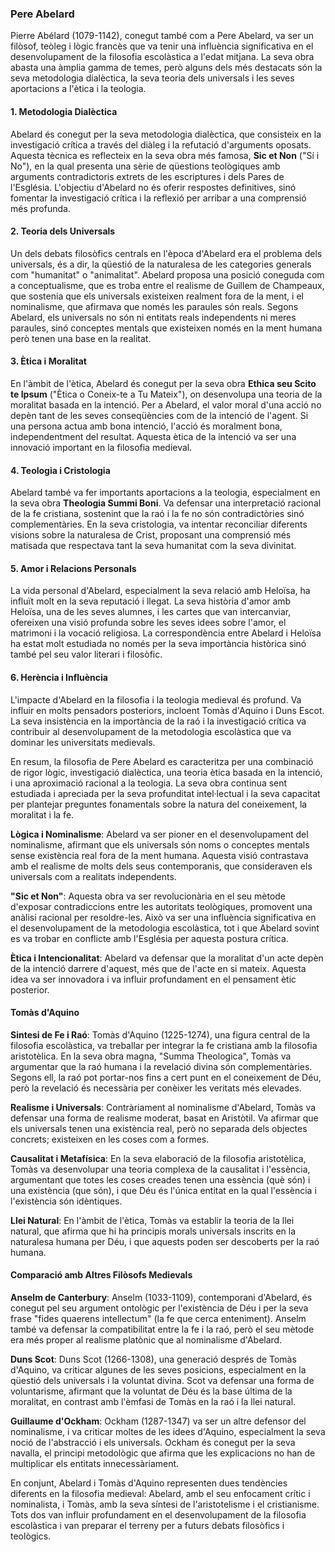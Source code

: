 



### Pere Abelard

Pierre Abélard (1079-1142), conegut també com a Pere Abelard, va ser un filòsof, teòleg i lògic francès que va tenir una influència significativa en el desenvolupament de la filosofia escolàstica a l'edat mitjana. La seva obra abasta una àmplia gamma de temes, però alguns dels més destacats són la seva metodologia dialèctica, la seva teoria dels universals i les seves aportacions a l'ètica i la teologia.

#### 1. Metodologia Dialèctica

Abelard és conegut per la seva metodologia dialèctica, que consisteix en la investigació crítica a través del diàleg i la refutació d'arguments oposats. Aquesta tècnica es reflecteix en la seva obra més famosa, **Sic et Non** ("Sí i No"), en la qual presenta una sèrie de qüestions teològiques amb arguments contradictoris extrets de les escriptures i dels Pares de l'Església. L'objectiu d'Abelard no és oferir respostes definitives, sinó fomentar la investigació crítica i la reflexió per arribar a una comprensió més profunda.

#### 2. Teoria dels Universals

Un dels debats filosòfics centrals en l'època d'Abelard era el problema dels universals, és a dir, la qüestió de la naturalesa de les categories generals com "humanitat" o "animalitat". Abelard proposa una posició coneguda com a conceptualisme, que es troba entre el realisme de Guillem de Champeaux, que sostenia que els universals existeixen realment fora de la ment, i el nominalisme, que afirmava que només les paraules són reals. Segons Abelard, els universals no són ni entitats reals independents ni meres paraules, sinó conceptes mentals que existeixen només en la ment humana però tenen una base en la realitat.

#### 3. Ètica i Moralitat

En l'àmbit de l'ètica, Abelard és conegut per la seva obra **Ethica seu Scito te Ipsum** ("Ètica o Coneix-te a Tu Mateix"), on desenvolupa una teoria de la moralitat basada en la intenció. Per a Abelard, el valor moral d'una acció no depèn tant de les seves conseqüències com de la intenció de l'agent. Si una persona actua amb bona intenció, l'acció és moralment bona, independentment del resultat. Aquesta ètica de la intenció va ser una innovació important en la filosofia medieval.

#### 4. Teologia i Cristologia

Abelard també va fer importants aportacions a la teologia, especialment en la seva obra **Theologia Summi Boni**. Va defensar una interpretació racional de la fe cristiana, sostenint que la raó i la fe no són contradictòries sinó complementàries. En la seva cristologia, va intentar reconciliar diferents visions sobre la naturalesa de Crist, proposant una comprensió més matisada que respectava tant la seva humanitat com la seva divinitat.

#### 5. Amor i Relacions Personals

La vida personal d'Abelard, especialment la seva relació amb Heloïsa, ha influït molt en la seva reputació i llegat. La seva història d'amor amb Heloïsa, una de les seves alumnes, i les cartes que van intercanviar, ofereixen una visió profunda sobre les seves idees sobre l'amor, el matrimoni i la vocació religiosa. La correspondència entre Abelard i Heloïsa ha estat molt estudiada no només per la seva importància històrica sinó també pel seu valor literari i filosòfic.

#### 6. Herència i Influència

L'impacte d'Abelard en la filosofia i la teologia medieval és profund. Va influir en molts pensadors posteriors, incloent Tomàs d'Aquino i Duns Escot. La seva insistència en la importància de la raó i la investigació crítica va contribuir al desenvolupament de la metodologia escolàstica que va dominar les universitats medievals.

En resum, la filosofia de Pere Abelard es caracteritza per una combinació de rigor lògic, investigació dialèctica, una teoria ètica basada en la intenció, i una aproximació racional a la teologia. La seva obra continua sent estudiada i apreciada per la seva profunditat intel·lectual i la seva capacitat per plantejar preguntes fonamentals sobre la natura del coneixement, la moralitat i la fe.

**Lògica i Nominalisme**: Abelard va ser pioner en el desenvolupament del nominalisme, afirmant que els universals són noms o conceptes mentals sense existència real fora de la ment humana. Aquesta visió contrastava amb el realisme de molts dels seus contemporanis, que consideraven els universals com a realitats independents.

**"Sic et Non"**: Aquesta obra va ser revolucionària en el seu mètode d'exposar contradiccions entre les autoritats teològiques, promovent una anàlisi racional per resoldre-les. Això va ser una influència significativa en el desenvolupament de la metodologia escolàstica, tot i que Abelard sovint es va trobar en conflicte amb l'Església per aquesta postura crítica.

**Ètica i Intencionalitat**: Abelard va defensar que la moralitat d'un acte depèn de la intenció darrere d'aquest, més que de l'acte en si mateix. Aquesta idea va ser innovadora i va influir profundament en el pensament ètic posterior.

#### Tomàs d'Aquino

**Sintesi de Fe i Raó**: Tomàs d'Aquino (1225-1274), una figura central de la filosofia escolàstica, va treballar per integrar la fe cristiana amb la filosofia aristotèlica. En la seva obra magna, "Summa Theologica", Tomàs va argumentar que la raó humana i la revelació divina són complementàries. Segons ell, la raó pot portar-nos fins a cert punt en el coneixement de Déu, però la revelació és necessària per conèixer les veritats més elevades.

**Realisme i Universals**: Contràriament al nominalisme d'Abelard, Tomàs va defensar una forma de realisme moderat, basat en Aristòtil. Va afirmar que els universals tenen una existència real, però no separada dels objectes concrets; existeixen en les coses com a formes.

**Causalitat i Metafísica**: En la seva elaboració de la filosofia aristotèlica, Tomàs va desenvolupar una teoria complexa de la causalitat i l'essència, argumentant que totes les coses creades tenen una essència (què són) i una existència (que són), i que Déu és l'única entitat en la qual l'essència i l'existència són idèntiques.

**Llei Natural**: En l'àmbit de l'ètica, Tomàs va establir la teoria de la llei natural, que afirma que hi ha principis morals universals inscrits en la naturalesa humana per Déu, i que aquests poden ser descoberts per la raó humana.

#### Comparació amb Altres Filòsofs Medievals

**Anselm de Canterbury**: Anselm (1033-1109), contemporani d'Abelard, és conegut pel seu argument ontològic per l'existència de Déu i per la seva frase "fides quaerens intellectum" (la fe que cerca enteniment). Anselm també va defensar la compatibilitat entre la fe i la raó, però el seu mètode era més proper al realisme platònic que al nominalisme d'Abelard.

**Duns Scot**: Duns Scot (1266-1308), una generació després de Tomàs d'Aquino, va criticar algunes de les seves posicions, especialment en la qüestió dels universals i la voluntat divina. Scot va defensar una forma de voluntarisme, afirmant que la voluntat de Déu és la base última de la moralitat, en contrast amb l'èmfasi de Tomàs en la raó i la llei natural.

**Guillaume d'Ockham**: Ockham (1287-1347) va ser un altre defensor del nominalisme, i va criticar moltes de les idees d'Aquino, especialment la seva noció de l'abstracció i els universals. Ockham és conegut per la seva navalla, el principi metodològic que afirma que les explicacions no han de multiplicar els entitats innecessàriament.

En conjunt, Abelard i Tomàs d'Aquino representen dues tendències diferents en la filosofia medieval: Abelard, amb el seu enfocament crític i nominalista, i Tomàs, amb la seva síntesi de l'aristotelisme i el cristianisme. Tots dos van influir profundament en el desenvolupament de la filosofia escolàstica i van preparar el terreny per a futurs debats filosòfics i teològics.